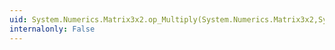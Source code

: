 ```yaml
---
uid: System.Numerics.Matrix3x2.op_Multiply(System.Numerics.Matrix3x2,System.Single)
internalonly: False
---
```

